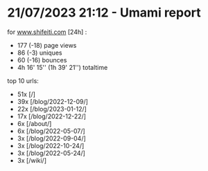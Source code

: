 # 21/07/2023 21:12 - Umami report
for www.shifeiti.com [24h] :

 - 177 (-18) page views
 - 86 (-3) uniques
 - 60 (-16) bounces
 - 4h 16' 15'' (1h 39' 21'') totaltime


top 10 urls:
 - 51x [/]
 - 39x [/blog/2022-12-09/]
 - 22x [/blog/2023-01-12/]
 - 17x [/blog/2022-12-22/]
 - 6x [/about/]
 - 6x [/blog/2022-05-07/]
 - 3x [/blog/2022-09-04/]
 - 3x [/blog/2022-10-24/]
 - 3x [/blog/2022-05-24/]
 - 3x [/wiki/]


